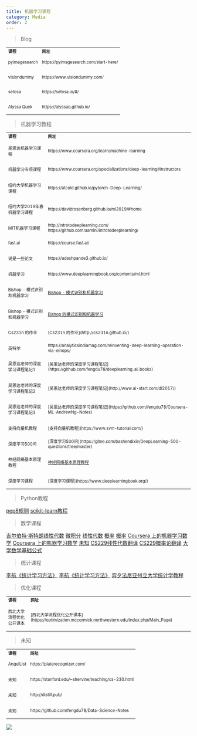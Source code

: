 ```yaml
---
title: 机器学习课程
category: Media
order: 2
---
```


> Blog
<table width="1033" style="font-size: 0.8em;">
	<tbody>
		<tr>
			<td>
				<strong>
					课程
				</strong>
			</td>
			<td>
				<strong>
					网址
				</strong>
			</td>
		</tr>
		<tr>
			<td>
				<p>
					pyimagesearch
				</p>
			</td>
			<td>
				https://pyimagesearch.com/start-here/
			</td>
		</tr>
		<tr>
			<td>
				<p>
					visiondummy
				</p>
			</td>
			<td>
				https://www.visiondummy.com/
			</td>
		</tr>
		<tr>
			<td>
				<p>
					setosa
				</p>
			</td>
			<td>
				https://setosa.io/#/
			</td>
		</tr>
		<tr>
			<td>
				<p>
					Alyssa Quek
				</p>
			</td>
			<td>
				https://alyssaq.github.io/
			</td>
		</tr>
	</tbody>
</table>


> 机器学习教程
<table width="1033" style="font-size: 0.8em;">
	<tbody>
		<tr>
			<td>
				<strong>
					课程
				</strong>
			</td>
			<td>
				<strong>
					网址
				</strong>
			</td>
		</tr>
		<tr>
			<td>
				<p>
					吴恩达机器学习课程
				</p>
			</td>
			<td>
				https://www.coursera.org/learn/machine-learning
			</td>
		</tr>
		<tr>
			<td>
				<p>
					机器学习专项课程
				</p>
			</td>
			<td>
				https://www.coursera.org/specializations/deep-learning#instructors
			</td>
		</tr>
		<tr>
			<td>
				<p>
					纽约大学机器学习课程
				</p>
			</td>
			<td>
				https://atcold.github.io/pytorch-Deep-Learning/
			</td>
		</tr>
		<tr>
			<td>
				<p>
					纽约大学2019年春机器学习课程
				</p>
			</td>
			<td>
				https://davidrosenberg.github.io/ml2019/#home
			</td>
		</tr>
		<tr>
			<td>
				<p>
					MIT机器学习课程
				</p>
			</td>
			<td>
				http://introtodeeplearning.com/
				<br/>
				https://github.com/aamini/introtodeeplearning/
			</td>
		</tr>
		<tr>
			<td>
				<p>
					fast.ai
				</p>
			</td>
			<td>
				https://course.fast.ai/
			</td>
		</tr>
		<tr>
			<td>
				<p>
					说是一些论文
				</p>
			</td>
			<td>
				https://adeshpande3.github.io/
			</td>
		</tr>
		<tr>
			<td>
				<p>
					机器学习
				</p>
			</td>
			<td>
				https://www.deeplearningbook.org/contents/ml.html
			</td>
		</tr>
		<tr>
			<td>
				<p>
					Bishop - 模式识别和机器学习
				</p>
			</td>
			<td>
				<a href="https://www.amazon.in/Pattern-Recognition-Learning-Information-Statistics/dp/1493938436?tag=googinhydr18418-21&tag=googinkenshoo-21&ascsubtag=_k_Cj0KCQiA8_PfBRC3ARIsAOzJ2uodznM9nNbfR6WY9jSCQK4FNc3pHsR3xgp6J4Hc8i8WjhYPaliv3rUaAkBfEALw_wcB_k_&gclid=Cj0KCQiA8_PfBRC3ARIsAOzJ2uodznM9nNbfR6WY9jSCQK4FNc3pHsR3xgp6J4Hc8i8WjhYPaliv3rUaAkBfEALw_wcB">Bishop - 模式识别和机器学习</a>
			</td>
		</tr>
		<tr>
			<td>
				<p>
					Bishop - 模式识别和机器学习
				</p>
			</td>
			<td>
				<a href="https://www.amazon.com/Pattern-Recognition-Learning-Information-Statistics/dp/0387310738">Bishop 的模式识别和机器学习</a>
			</td>
		</tr>
		<tr>
			<td>
				<p>
					Cs231n 的作业
				</p>
			</td>
			<td>
				[Cs231n 的作业](http://cs231n.github.io/)
			</td>
		</tr>
		<tr>
			<td>
				<p>
					英特尔
				</p>
			</td>
			<td>
				https://analyticsindiamag.com/reinventing-deep-learning-operation-via-einops/
			</td>
		</tr>
		<tr>
			<td>
				<p>
					吴恩达老师的深度学习课程笔记1
				</p>
			</td>
			<td>
				[吴恩达老师的深度学习课程笔记](https://github.com/fengdu78/deeplearning_ai_books)
			</td>
		</tr>
		<tr>
			<td>
				<p>
					吴恩达老师的深度学习课程笔记2
				</p>
			</td>
			<td>
				[吴恩达老师的深度学习课程笔记](http://www.ai-start.com/dl2017/)
			</td>
		</tr>
		<tr>
			<td>
				<p>
					吴恩达老师的深度学习课程笔记3
				</p>
			</td>
			<td>
				[吴恩达老师的深度学习课程笔记](https://github.com/fengdu78/Coursera-ML-AndrewNg-Notes)
			</td>
		</tr>
		<tr>
			<td>
				<p>
					支持向量机教程
				</p>
			</td>
			<td>
				[支持向量机教程](https://www.svm-tutorial.com/)
			</td>
		</tr>
		<tr>
			<td>
				<p>
					深度学习500问
				</p>
			</td>
			<td>
				[深度学习500问](https://gitee.com/bashendixie/DeepLearning-500-questions/tree/master)
			</td>
		</tr>
		<tr>
			<td>
				<p>
					神经网络基本原理教程
				</p>
			</td>
			<td>
				<a href="https://microsoft.github.io/ai-edu/%E5%9F%BA%E7%A1%80%E6%95%99%E7%A8%8B/A2-%E7%A5%9E%E7%BB%8F%E7%BD%91%E7%BB%9C%E5%9F%BA%E6%9C%AC%E5%8E%9F%E7%90%86/index.html">神经网络基本原理教程</a>
			</td>
		</tr>
		<tr>
			<td>
				<p>
					深度学习课程
				</p>
			</td>
			<td>
				[深度学习课程](https://www.deeplearningbook.org/)
			</td>
		</tr>
	</tbody>
</table>



> Python教程

[pep8规则](https://pep8.org/)
[scikit-learn教程](https://github.com/jakevdp/sklearn_tutorial/tree/master/notebooks)


> 数学课程

[吉尔伯特·斯特朗线性代数](https://ocw.mit.edu/courses/mathematics/18-06-linear-algebra-spring-2010/)
[微积分](https://arxiv.org/pdf/1802.01528.pdf)
[线性代数](https://www.deeplearningbook.org/contents/linear_algebra.html)
[概率](https://www.probabilitycourse.com/)
[概率](https://www.deeplearningbook.org/contents/prob.html)
[Coursera 上的机器学习数学](https://www.coursera.org/learn/multivariate-calculus-machine-learning)
[Coursera 上的机器学习数学](https://cims.nyu.edu/~cfgranda/pages/DSGA1002_fall15/material/optimization.pdf)
[未知](https://www.deeplearningbook.org/contents/numerical.html)
[CS229线性代数翻译](http://www.ai-start.com/CS229/1.CS229-LinearAlgebra.html)
[CS229概率论翻译](http://www.ai-start.com/CS229/2.CS229-Prob.html)
[大学数学基础公式](http://www.ai-start.com/dl2017/html/math.html)

> 统计课程

[李航《统计学习方法》](https://mp.weixin.qq.com/s/71w0IN3gAYWxrKVM_lcYrQ)
[李航《统计学习方法》](https://github.com/fengdu78/lihang)
[宾夕法尼亚州立大学统计学教程](https://online.stat.psu.edu/statprogram/)


> 优化课程
<table width="1033" style="font-size: 0.8em;">
	<tbody>
		<tr>
			<td>
				<strong>
					课程
				</strong>
			</td>
			<td>
				<strong>
					网址
				</strong>
			</td>
		</tr>
		<tr>
			<td>
				<p>
					西北大学流程优化公开课本
				</p>
			</td>
			<td>
				[西北大学流程优化公开课本](https://optimization.mccormick.northwestern.edu/index.php/Main_Page)
			</td>
		</tr>
	</tbody>
</table>


> 未知
<table width="1033" style="font-size: 0.8em;">
	<tbody>
		<tr>
			<td>
				<strong>
					课程
				</strong>
			</td>
			<td>
				<strong>
					网址
				</strong>
			</td>
		</tr>
		<tr>
			<td>
				<p>
					AngelList
				</p>
			</td>
			<td>
				https://platerecognizer.com/
			</td>
		</tr>
		<tr>
			<td>
				<p>
					未知
				</p>
			</td>
			<td>
				https://stanford.edu/~shervine/teaching/cs-230.html
			</td>
		</tr>
		<tr>
			<td>
				<p>
					未知
				</p>
			</td>
			<td>
				http://distill.pub/
			</td>
		</tr>
		<tr>
			<td>
				<p>
					未知
				</p>
			</td>
			<td>
				https://github.com/fengdu78/Data-Science-Notes
			</td>
		</tr>
	</tbody>
</table>


![](//placehold.it/800x600)
